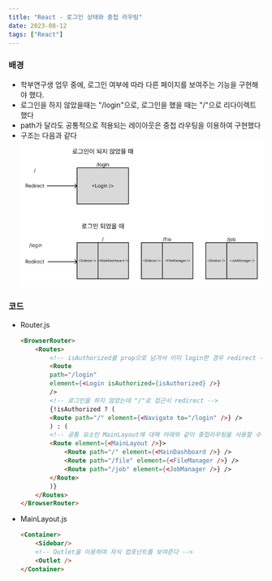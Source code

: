 ```yaml
---
title: "React - 로그인 상태와 중첩 라우팅"
date: 2023-08-12
tags: ["React"]
---
```


### 배경

- 학부연구생 업무 중에, 로그인 여부에 따라 다른 페이지를 보여주는 기능을 구현해야 했다.
- 로그인을 하지 않았을때는 "/login"으로, 로그인을 했을 때는 "/"으로 리다이렉트 했다
- path가 달라도 공통적으로 적용되는 레이아웃은 중첩 라우팅을 이용하여 구현했다
- 구조는 다음과 같다
![route_structure](/static/image/react_router_structure.png)

### 코드
- Router.js
    ```html
    <BrowserRouter>
        <Routes>
            <!-- isAuthorized를 prop으로 넘겨서 이미 login한 경우 redirect -->
            <Route
            path="/login"
            element={<Login isAuthorized={isAuthorized} />}
            />
            <!-- 로그인을 하지 않았는데 "/"로 접근시 redirect -->
            {!isAuthorized ? (
            <Route path="/" element={<Navigate to="/login" />} />
            ) : (
            <!-- 공통 요소인 MainLayout에 대해 아래와 같이 중첩라우팅을 사용할 수 있다 -->
            <Route element={<MainLayout />}>
                <Route path="/" element={<MainDashboard />} />
                <Route path="/file" element={<FileManager />} />
                <Route path="/job" element={<JobManager />} />
            </Route>
            )}
        </Routes>
    </BrowserRouter>
    ```

- MainLayout.js
    ```html
    <Container>
        <Sidebar/>
        <!-- Outlet을 이용하여 자식 컴포넌트를 보여준다 -->
        <Outlet />
    </Container>
    ```
